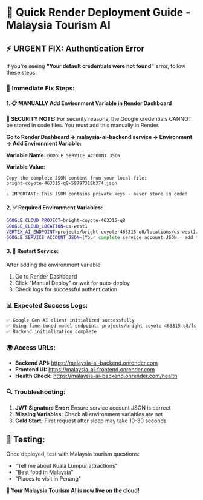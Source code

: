 # 🚀 Quick Render Deployment Guide - Malaysia Tourism AI

## ⚡ **URGENT FIX: Authentication Error**

If you're seeing **"Your default credentials were not found"** error, follow these steps:

### 🔧 **Immediate Fix Steps:**

#### 1. **📋 MANUALLY Add Environment Variable in Render Dashboard**

**🔐 SECURITY NOTE:** For security reasons, the Google credentials CANNOT be stored in code files. You must add this manually in Render.

**Go to Render Dashboard → malaysia-ai-backend service → Environment → Add Environment Variable:**

**Variable Name:** `GOOGLE_SERVICE_ACCOUNT_JSON`

**Variable Value:** 
```
Copy the complete JSON content from your local file:
bright-coyote-463315-q8-59797318b374.json

⚠️ IMPORTANT: This JSON contains private keys - never store in code!
```

#### 2. **✅ Required Environment Variables:**
```bash
GOOGLE_CLOUD_PROJECT=bright-coyote-463315-q8
GOOGLE_CLOUD_LOCATION=us-west1  
VERTEX_AI_ENDPOINT=projects/bright-coyote-463315-q8/locations/us-west1/endpoints/6528596580524621824
GOOGLE_SERVICE_ACCOUNT_JSON=[Your complete service account JSON - add manually in Render]
```

#### 3. **🔄 Restart Service:**
After adding the environment variable:
1. Go to Render Dashboard
2. Click "Manual Deploy" or wait for auto-deploy
3. Check logs for successful authentication

### 📊 **Expected Success Logs:**
```bash
✅ Google Gen AI client initialized successfully
✅ Using fine-tuned model endpoint: projects/bright-coyote-463315-q8/locations/us-west1/endpoints/6528596580524621824
✅ Backend initialization complete
```

### 🌍 **Access URLs:**
- **Backend API:** https://malaysia-ai-backend.onrender.com
- **Frontend UI:** https://malaysia-ai-frontend.onrender.com
- **Health Check:** https://malaysia-ai-backend.onrender.com/health

### 🔍 **Troubleshooting:**
1. **JWT Signature Error:** Ensure service account JSON is correct
2. **Missing Variables:** Check all environment variables are set
3. **Cold Start:** First request after sleep may take 10-30 seconds

## 🎯 **Testing:**
Once deployed, test with Malaysia tourism questions:
- "Tell me about Kuala Lumpur attractions"
- "Best food in Malaysia"
- "Places to visit in Penang"

**🎉 Your Malaysia Tourism AI is now live on the cloud!** 